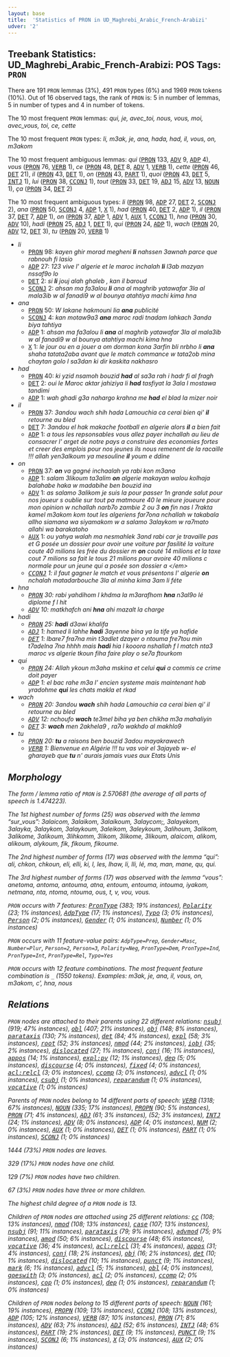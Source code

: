 ```yaml
---
layout: base
title:  'Statistics of PRON in UD_Maghrebi_Arabic_French-Arabizi'
udver: '2'
---
```


## Treebank Statistics: UD_Maghrebi_Arabic_French-Arabizi: POS Tags: `PRON`

There are 191 `PRON` lemmas (3%), 491 `PRON` types (6%) and 1969 `PRON` tokens (10%).
Out of 16 observed tags, the rank of `PRON` is: 5 in number of lemmas, 5 in number of types and 4 in number of tokens.

The 10 most frequent `PRON` lemmas: <em>qui, je, avec_toi, nous, vous, moi, avec_vous, toi, ce, cette</em>

The 10 most frequent `PRON` types:  <em>li, m3ak, je, ana, hada, had, il, vous, on, m3akom</em>

The 10 most frequent ambiguous lemmas: <em>qui</em> (<tt><a href="qaf_arabizi-pos-PRON.html">PRON</a></tt> 133, <tt><a href="qaf_arabizi-pos-ADV.html">ADV</a></tt> 9, <tt><a href="qaf_arabizi-pos-ADP.html">ADP</a></tt> 4), <em>vous</em> (<tt><a href="qaf_arabizi-pos-PRON.html">PRON</a></tt> 76, <tt><a href="qaf_arabizi-pos-VERB.html">VERB</a></tt> 1), <em>ce</em> (<tt><a href="qaf_arabizi-pos-PRON.html">PRON</a></tt> 48, <tt><a href="qaf_arabizi-pos-DET.html">DET</a></tt> 8, <tt><a href="qaf_arabizi-pos-ADV.html">ADV</a></tt> 1, <tt><a href="qaf_arabizi-pos-VERB.html">VERB</a></tt> 1), <em>cette</em> (<tt><a href="qaf_arabizi-pos-PRON.html">PRON</a></tt> 46, <tt><a href="qaf_arabizi-pos-DET.html">DET</a></tt> 21), <em>il</em> (<tt><a href="qaf_arabizi-pos-PRON.html">PRON</a></tt> 43, <tt><a href="qaf_arabizi-pos-DET.html">DET</a></tt> 1), <em>on</em> (<tt><a href="qaf_arabizi-pos-PRON.html">PRON</a></tt> 43, <tt><a href="qaf_arabizi-pos-PART.html">PART</a></tt> 1), <em>quoi</em> (<tt><a href="qaf_arabizi-pos-PRON.html">PRON</a></tt> 43, <tt><a href="qaf_arabizi-pos-DET.html">DET</a></tt> 5, <tt><a href="qaf_arabizi-pos-INTJ.html">INTJ</a></tt> 1), <em>lui</em> (<tt><a href="qaf_arabizi-pos-PRON.html">PRON</a></tt> 38, <tt><a href="qaf_arabizi-pos-CCONJ.html">CCONJ</a></tt> 1), <em>tout</em> (<tt><a href="qaf_arabizi-pos-PRON.html">PRON</a></tt> 33, <tt><a href="qaf_arabizi-pos-DET.html">DET</a></tt> 19, <tt><a href="qaf_arabizi-pos-ADJ.html">ADJ</a></tt> 15, <tt><a href="qaf_arabizi-pos-ADV.html">ADV</a></tt> 13, <tt><a href="qaf_arabizi-pos-NOUN.html">NOUN</a></tt> 1), <em>ça</em> (<tt><a href="qaf_arabizi-pos-PRON.html">PRON</a></tt> 34, <tt><a href="qaf_arabizi-pos-DET.html">DET</a></tt> 2)

The 10 most frequent ambiguous types:  <em>li</em> (<tt><a href="qaf_arabizi-pos-PRON.html">PRON</a></tt> 98, <tt><a href="qaf_arabizi-pos-ADP.html">ADP</a></tt> 27, <tt><a href="qaf_arabizi-pos-DET.html">DET</a></tt> 2, <tt><a href="qaf_arabizi-pos-SCONJ.html">SCONJ</a></tt> 2), <em>ana</em> (<tt><a href="qaf_arabizi-pos-PRON.html">PRON</a></tt> 50, <tt><a href="qaf_arabizi-pos-SCONJ.html">SCONJ</a></tt> 4, <tt><a href="qaf_arabizi-pos-ADP.html">ADP</a></tt> 1, <tt><a href="qaf_arabizi-pos-X.html">X</a></tt> 1), <em>had</em> (<tt><a href="qaf_arabizi-pos-PRON.html">PRON</a></tt> 40, <tt><a href="qaf_arabizi-pos-DET.html">DET</a></tt> 2, <tt><a href="qaf_arabizi-pos-ADP.html">ADP</a></tt> 1), <em>il</em> (<tt><a href="qaf_arabizi-pos-PRON.html">PRON</a></tt> 37, <tt><a href="qaf_arabizi-pos-DET.html">DET</a></tt> 7, <tt><a href="qaf_arabizi-pos-ADP.html">ADP</a></tt> 1), <em>on</em> (<tt><a href="qaf_arabizi-pos-PRON.html">PRON</a></tt> 37, <tt><a href="qaf_arabizi-pos-ADP.html">ADP</a></tt> 1, <tt><a href="qaf_arabizi-pos-ADV.html">ADV</a></tt> 1, <tt><a href="qaf_arabizi-pos-AUX.html">AUX</a></tt> 1, <tt><a href="qaf_arabizi-pos-CCONJ.html">CCONJ</a></tt> 1), <em>hna</em> (<tt><a href="qaf_arabizi-pos-PRON.html">PRON</a></tt> 30, <tt><a href="qaf_arabizi-pos-ADV.html">ADV</a></tt> 10), <em>hadi</em> (<tt><a href="qaf_arabizi-pos-PRON.html">PRON</a></tt> 25, <tt><a href="qaf_arabizi-pos-ADJ.html">ADJ</a></tt> 1, <tt><a href="qaf_arabizi-pos-DET.html">DET</a></tt> 1), <em>qui</em> (<tt><a href="qaf_arabizi-pos-PRON.html">PRON</a></tt> 24, <tt><a href="qaf_arabizi-pos-ADP.html">ADP</a></tt> 1), <em>wach</em> (<tt><a href="qaf_arabizi-pos-PRON.html">PRON</a></tt> 20, <tt><a href="qaf_arabizi-pos-ADV.html">ADV</a></tt> 12, <tt><a href="qaf_arabizi-pos-DET.html">DET</a></tt> 3), <em>tu</em> (<tt><a href="qaf_arabizi-pos-PRON.html">PRON</a></tt> 20, <tt><a href="qaf_arabizi-pos-VERB.html">VERB</a></tt> 1)


* <em>li</em>
  * <tt><a href="qaf_arabizi-pos-PRON.html">PRON</a></tt> 98: <em>kayen ghir morad megheni <b>li</b> nahssen 3awnah parce que rabnouh fi lasio</em>
  * <tt><a href="qaf_arabizi-pos-ADP.html">ADP</a></tt> 27: <em>123 vive l' algerie et le maroc inchalah <b>li</b> l3ab mazyan nssaf9o lo</em>
  * <tt><a href="qaf_arabizi-pos-DET.html">DET</a></tt> 2: <em>si <b>li</b> jouj alah ghaleb , kan il baroud</em>
  * <tt><a href="qaf_arabizi-pos-SCONJ.html">SCONJ</a></tt> 2: <em>ahsan ma fa3alou <b>li</b> ana al maghrib yatawafar 3la al mala3ib w al fanadi9 w al bounya atahtiya machi kima hna</em>
* <em>ana</em>
  * <tt><a href="qaf_arabizi-pos-PRON.html">PRON</a></tt> 50: <em>W lakane hakmouni lia <b>ana</b> publicité</em>
  * <tt><a href="qaf_arabizi-pos-SCONJ.html">SCONJ</a></tt> 4: <em>kan motaw9a3 <b>ana</b> maroc radi tnadam lahkach 3anda biya tahtiya</em>
  * <tt><a href="qaf_arabizi-pos-ADP.html">ADP</a></tt> 1: <em>ahsan ma fa3alou li <b>ana</b> al maghrib yatawafar 3la al mala3ib w al fanadi9 w al bounya atahtiya machi kima hna</em>
  * <tt><a href="qaf_arabizi-pos-X.html">X</a></tt> 1: <em>le jour ou en a jouer a om dorman kona 3arfin bli nrbho li <b>ana</b> shaha tatata2aba avant que le match commance w tata2ob mina chaytan golo l sa3dan ki dir kaskita nakhasro</em>
* <em>had</em>
  * <tt><a href="qaf_arabizi-pos-PRON.html">PRON</a></tt> 40: <em>ki yzid nsamoh bouzid <b>had</b> al sa3a rah i hadr fi al fragh</em>
  * <tt><a href="qaf_arabizi-pos-DET.html">DET</a></tt> 2: <em>oui le Maroc aktar jahiziya li <b>had</b> tasfiyat la 3ala l mostawa tandimi</em>
  * <tt><a href="qaf_arabizi-pos-ADP.html">ADP</a></tt> 1: <em>wah ghadi g3a nahargo krahna me <b>had</b> el blad la mizer noir</em>
* <em>il</em>
  * <tt><a href="qaf_arabizi-pos-PRON.html">PRON</a></tt> 37: <em>3andou wach shih hada Lamouchia ca cerai bien qi' <b>il</b> retourne au bled</em>
  * <tt><a href="qaf_arabizi-pos-DET.html">DET</a></tt> 7: <em>3andou el hak makache football en algerie alors <b>il</b> a bien fait</em>
  * <tt><a href="qaf_arabizi-pos-ADP.html">ADP</a></tt> 1: <em>a tous les repsonsables vous allez payer inchallah au lieu de consacrer l' arget de notre pays a construire des economies fortes et creer des emplois pour nos jeunes ils nous remenent de la racaille !!! allah yen3alkoum ya mesouline <b>il</b> youm e ddine</em>
* <em>on</em>
  * <tt><a href="qaf_arabizi-pos-PRON.html">PRON</a></tt> 37: <em><b>on</b> va gagné inchaalah ya rabi kon m3ana</em>
  * <tt><a href="qaf_arabizi-pos-ADP.html">ADP</a></tt> 1: <em>salam 3likoum ta3alim <b>on</b> algerie makayan walou kolhaja balahabe haka w madabihe ben bouzid ina</em>
  * <tt><a href="qaf_arabizi-pos-ADV.html">ADV</a></tt> 1: <em>as salamo 3alikom je suis la pour passer 1n grande salut pour nos joueur s oublie sur tout pa matmoure 40 le mieure joueure pour mon opinion w nchallah narb7o zambie 2 ou 3 <b>on</b> fin nas l 7rakta kamel m3akom kom tout les algeriens far7ona nchallah w takabala allho siamana wa siyamakom w a salamo 3alaykom w ra7mato allahi wa barakatoho</em>
  * <tt><a href="qaf_arabizi-pos-AUX.html">AUX</a></tt> 1: <em>ou yahya walah ma nesmahlek 3and rabi car je travaille pas et G posée un dossier pour avoir une voiture par fasilité la voiture coute 40 milions les frée du dossier m <b>on</b> couté 14 milions et la taxe cout 7 milions sa fait le tous 21 milions pour avoire 40 milions c normale pour un jeune qui a posée son dossier a \</em>
  * <tt><a href="qaf_arabizi-pos-CCONJ.html">CCONJ</a></tt> 1: <em>il faut gagner le match et vous présentons l' algerie <b>on</b> nchalah matadarbouche 3la al minha kima 3am li féte</em>
* <em>hna</em>
  * <tt><a href="qaf_arabizi-pos-PRON.html">PRON</a></tt> 30: <em>rabi yahdihom l khdma la m3arafhom <b>hna</b> n3al9o lé diplome f l hit</em>
  * <tt><a href="qaf_arabizi-pos-ADV.html">ADV</a></tt> 10: <em>matkhafch ani <b>hna</b> ahi mazalt la charge</em>
* <em>hadi</em>
  * <tt><a href="qaf_arabizi-pos-PRON.html">PRON</a></tt> 25: <em><b>hadi</b> d3awi khalifa</em>
  * <tt><a href="qaf_arabizi-pos-ADJ.html">ADJ</a></tt> 1: <em>hamed li lahhe <b>hadi</b> 3ayenne bina ya la tife ya hafide</em>
  * <tt><a href="qaf_arabizi-pos-DET.html">DET</a></tt> 1: <em>lbare7 fra7na min t3adlet dzayer o ntouma fre7tou min t7adelna 7na hhhh mais <b>hadi</b> hia l kooora nshallah f l match nta3 maroc vs algerie tkoun fiha faire play o se7a ftourkom</em>
* <em>qui</em>
  * <tt><a href="qaf_arabizi-pos-PRON.html">PRON</a></tt> 24: <em>Allah ykoun m3aha mskina et celui <b>qui</b> a commis ce crime doit payer</em>
  * <tt><a href="qaf_arabizi-pos-ADP.html">ADP</a></tt> 1: <em>el bac rahe m3a l' encien systeme mais maintenant hab yradohme <b>qui</b> les chats makla et rkad</em>
* <em>wach</em>
  * <tt><a href="qaf_arabizi-pos-PRON.html">PRON</a></tt> 20: <em>3andou <b>wach</b> shih hada Lamouchia ca cerai bien qi' il retourne au bled</em>
  * <tt><a href="qaf_arabizi-pos-ADV.html">ADV</a></tt> 12: <em>nchoufo <b>wach</b> te3mel biha ya ben chikha m3a mahaliyin</em>
  * <tt><a href="qaf_arabizi-pos-DET.html">DET</a></tt> 3: <em><b>wach</b> men 2akhela9 , ra7o wakhdo al makhlo9</em>
* <em>tu</em>
  * <tt><a href="qaf_arabizi-pos-PRON.html">PRON</a></tt> 20: <em><b>tu</b> a raisons ben bouzid 3adou mayakrawech</em>
  * <tt><a href="qaf_arabizi-pos-VERB.html">VERB</a></tt> 1: <em>Bienvenue en Algérie !!! tu vas voir el 3ajayeb w- el gharayeb que <b>tu</b> n' aurais jamais vues aux Etats Unis</em>

## Morphology

The form / lemma ratio of `PRON` is 2.570681 (the average of all parts of speech is 1.474223).

The 1st highest number of forms (25) was observed with the lemma “sur_vous”: <em>3alaicom, 3alaikom, 3alaikoum, 3alaycom;, 3alayekom, 3alayka, 3alaykom, 3alaykoum, 3aleikom, 3aleykoum, 3alihoum, 3alikom, 3alikome, 3alikoum, 3lihkomm, 3likom, 3likome, 3likoum, alaicom, alikom, alikoum, alykoum, fik, fikoum, fikoume</em>.

The 2nd highest number of forms (17) was observed with the lemma “qui”: <em>ali, chkon, chkoun, eli, elli, ki, l, les, lhaw, li, lli, lé, ma, man, mane, qu, qui</em>.

The 3rd highest number of forms (17) was observed with the lemma “vous”: <em>anetoma, antoma, antouma, atna, entoum, entouma, intouma, iyakom, netmana, nta, ntoma, ntouma, ous, t, v, vou, vous</em>.

`PRON` occurs with 7 features: <tt><a href="qaf_arabizi-feat-PronType.html">PronType</a></tt> (383; 19% instances), <tt><a href="qaf_arabizi-feat-Polarity.html">Polarity</a></tt> (23; 1% instances), <tt><a href="qaf_arabizi-feat-AdpType.html">AdpType</a></tt> (17; 1% instances), <tt><a href="qaf_arabizi-feat-Typo.html">Typo</a></tt> (3; 0% instances), <tt><a href="qaf_arabizi-feat-Person.html">Person</a></tt> (2; 0% instances), <tt><a href="qaf_arabizi-feat-Gender.html">Gender</a></tt> (1; 0% instances), <tt><a href="qaf_arabizi-feat-Number.html">Number</a></tt> (1; 0% instances)

`PRON` occurs with 11 feature-value pairs: `AdpType=Prep`, `Gender=Masc`, `Number=Plur`, `Person=2`, `Person=3`, `Polarity=Neg`, `PronType=Dem`, `PronType=Ind`, `PronType=Int`, `PronType=Rel`, `Typo=Yes`

`PRON` occurs with 12 feature combinations.
The most frequent feature combination is `_` (1550 tokens).
Examples: <em>m3ak, je, ana, il, vous, on, m3akom, c', hna, nous</em>


## Relations

`PRON` nodes are attached to their parents using 22 different relations: <tt><a href="qaf_arabizi-dep-nsubj.html">nsubj</a></tt> (919; 47% instances), <tt><a href="qaf_arabizi-dep-obl.html">obl</a></tt> (407; 21% instances), <tt><a href="qaf_arabizi-dep-obj.html">obj</a></tt> (148; 8% instances), <tt><a href="qaf_arabizi-dep-parataxis.html">parataxis</a></tt> (130; 7% instances), <tt><a href="qaf_arabizi-dep-det.html">det</a></tt> (84; 4% instances), <tt><a href="qaf_arabizi-dep-expl.html">expl</a></tt> (58; 3% instances), <tt><a href="qaf_arabizi-dep-root.html">root</a></tt> (52; 3% instances), <tt><a href="qaf_arabizi-dep-nmod.html">nmod</a></tt> (44; 2% instances), <tt><a href="qaf_arabizi-dep-iobj.html">iobj</a></tt> (35; 2% instances), <tt><a href="qaf_arabizi-dep-dislocated.html">dislocated</a></tt> (27; 1% instances), <tt><a href="qaf_arabizi-dep-conj.html">conj</a></tt> (16; 1% instances), <tt><a href="qaf_arabizi-dep-appos.html">appos</a></tt> (14; 1% instances), <tt><a href="qaf_arabizi-dep-expl-pv.html">expl:pv</a></tt> (12; 1% instances), <tt><a href="qaf_arabizi-dep-dep.html">dep</a></tt> (5; 0% instances), <tt><a href="qaf_arabizi-dep-discourse.html">discourse</a></tt> (4; 0% instances), <tt><a href="qaf_arabizi-dep-fixed.html">fixed</a></tt> (4; 0% instances), <tt><a href="qaf_arabizi-dep-acl-relcl.html">acl:relcl</a></tt> (3; 0% instances), <tt><a href="qaf_arabizi-dep-ccomp.html">ccomp</a></tt> (3; 0% instances), <tt><a href="qaf_arabizi-dep-advcl.html">advcl</a></tt> (1; 0% instances), <tt><a href="qaf_arabizi-dep-csubj.html">csubj</a></tt> (1; 0% instances), <tt><a href="qaf_arabizi-dep-reparandum.html">reparandum</a></tt> (1; 0% instances), <tt><a href="qaf_arabizi-dep-vocative.html">vocative</a></tt> (1; 0% instances)

Parents of `PRON` nodes belong to 14 different parts of speech: <tt><a href="qaf_arabizi-pos-VERB.html">VERB</a></tt> (1318; 67% instances), <tt><a href="qaf_arabizi-pos-NOUN.html">NOUN</a></tt> (335; 17% instances), <tt><a href="qaf_arabizi-pos-PROPN.html">PROPN</a></tt> (90; 5% instances), <tt><a href="qaf_arabizi-pos-PRON.html">PRON</a></tt> (71; 4% instances), <tt><a href="qaf_arabizi-pos-ADJ.html">ADJ</a></tt> (61; 3% instances),  (52; 3% instances), <tt><a href="qaf_arabizi-pos-INTJ.html">INTJ</a></tt> (24; 1% instances), <tt><a href="qaf_arabizi-pos-ADV.html">ADV</a></tt> (8; 0% instances), <tt><a href="qaf_arabizi-pos-ADP.html">ADP</a></tt> (4; 0% instances), <tt><a href="qaf_arabizi-pos-NUM.html">NUM</a></tt> (2; 0% instances), <tt><a href="qaf_arabizi-pos-AUX.html">AUX</a></tt> (1; 0% instances), <tt><a href="qaf_arabizi-pos-DET.html">DET</a></tt> (1; 0% instances), <tt><a href="qaf_arabizi-pos-PART.html">PART</a></tt> (1; 0% instances), <tt><a href="qaf_arabizi-pos-SCONJ.html">SCONJ</a></tt> (1; 0% instances)

1444 (73%) `PRON` nodes are leaves.

329 (17%) `PRON` nodes have one child.

129 (7%) `PRON` nodes have two children.

67 (3%) `PRON` nodes have three or more children.

The highest child degree of a `PRON` node is 13.

Children of `PRON` nodes are attached using 25 different relations: <tt><a href="qaf_arabizi-dep-cc.html">cc</a></tt> (108; 13% instances), <tt><a href="qaf_arabizi-dep-nmod.html">nmod</a></tt> (108; 13% instances), <tt><a href="qaf_arabizi-dep-case.html">case</a></tt> (107; 13% instances), <tt><a href="qaf_arabizi-dep-nsubj.html">nsubj</a></tt> (91; 11% instances), <tt><a href="qaf_arabizi-dep-parataxis.html">parataxis</a></tt> (79; 9% instances), <tt><a href="qaf_arabizi-dep-advmod.html">advmod</a></tt> (75; 9% instances), <tt><a href="qaf_arabizi-dep-amod.html">amod</a></tt> (50; 6% instances), <tt><a href="qaf_arabizi-dep-discourse.html">discourse</a></tt> (48; 6% instances), <tt><a href="qaf_arabizi-dep-vocative.html">vocative</a></tt> (36; 4% instances), <tt><a href="qaf_arabizi-dep-acl-relcl.html">acl:relcl</a></tt> (31; 4% instances), <tt><a href="qaf_arabizi-dep-appos.html">appos</a></tt> (31; 4% instances), <tt><a href="qaf_arabizi-dep-conj.html">conj</a></tt> (18; 2% instances), <tt><a href="qaf_arabizi-dep-obj.html">obj</a></tt> (16; 2% instances), <tt><a href="qaf_arabizi-dep-det.html">det</a></tt> (10; 1% instances), <tt><a href="qaf_arabizi-dep-dislocated.html">dislocated</a></tt> (10; 1% instances), <tt><a href="qaf_arabizi-dep-punct.html">punct</a></tt> (9; 1% instances), <tt><a href="qaf_arabizi-dep-mark.html">mark</a></tt> (6; 1% instances), <tt><a href="qaf_arabizi-dep-advcl.html">advcl</a></tt> (5; 1% instances), <tt><a href="qaf_arabizi-dep-obl.html">obl</a></tt> (4; 0% instances), <tt><a href="qaf_arabizi-dep-goeswith.html">goeswith</a></tt> (3; 0% instances), <tt><a href="qaf_arabizi-dep-acl.html">acl</a></tt> (2; 0% instances), <tt><a href="qaf_arabizi-dep-ccomp.html">ccomp</a></tt> (2; 0% instances), <tt><a href="qaf_arabizi-dep-cop.html">cop</a></tt> (1; 0% instances), <tt><a href="qaf_arabizi-dep-dep.html">dep</a></tt> (1; 0% instances), <tt><a href="qaf_arabizi-dep-reparandum.html">reparandum</a></tt> (1; 0% instances)

Children of `PRON` nodes belong to 15 different parts of speech: <tt><a href="qaf_arabizi-pos-NOUN.html">NOUN</a></tt> (161; 19% instances), <tt><a href="qaf_arabizi-pos-PROPN.html">PROPN</a></tt> (109; 13% instances), <tt><a href="qaf_arabizi-pos-CCONJ.html">CCONJ</a></tt> (108; 13% instances), <tt><a href="qaf_arabizi-pos-ADP.html">ADP</a></tt> (105; 12% instances), <tt><a href="qaf_arabizi-pos-VERB.html">VERB</a></tt> (87; 10% instances), <tt><a href="qaf_arabizi-pos-PRON.html">PRON</a></tt> (71; 8% instances), <tt><a href="qaf_arabizi-pos-ADV.html">ADV</a></tt> (63; 7% instances), <tt><a href="qaf_arabizi-pos-ADJ.html">ADJ</a></tt> (52; 6% instances), <tt><a href="qaf_arabizi-pos-INTJ.html">INTJ</a></tt> (48; 6% instances), <tt><a href="qaf_arabizi-pos-PART.html">PART</a></tt> (19; 2% instances), <tt><a href="qaf_arabizi-pos-DET.html">DET</a></tt> (9; 1% instances), <tt><a href="qaf_arabizi-pos-PUNCT.html">PUNCT</a></tt> (9; 1% instances), <tt><a href="qaf_arabizi-pos-SCONJ.html">SCONJ</a></tt> (6; 1% instances), <tt><a href="qaf_arabizi-pos-X.html">X</a></tt> (3; 0% instances), <tt><a href="qaf_arabizi-pos-AUX.html">AUX</a></tt> (2; 0% instances)

